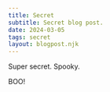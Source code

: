 ```yaml
---
title: Secret
subtitle: Secret blog post.
date: 2024-03-05
tags: secret
layout: blogpost.njk
---
```


Super secret. Spooky.



BOO!